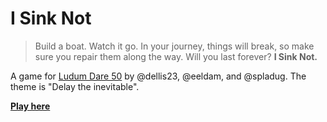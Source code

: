 # I Sink Not

> Build a boat.  Watch it go.  In your journey, things will break, so make sure
> you repair them along the way.  Will you last forever?  **I Sink Not.**

A game for [Ludum Dare 50][ld50] by @dellis23, @eeldam, and @spladug. The theme
is "Delay the inevitable".

[**Play here**][play]

[ld50]: https://ldjam.com/events/ludum-dare/50
[play]: https://welldweller.github.io/i-sink-not/
